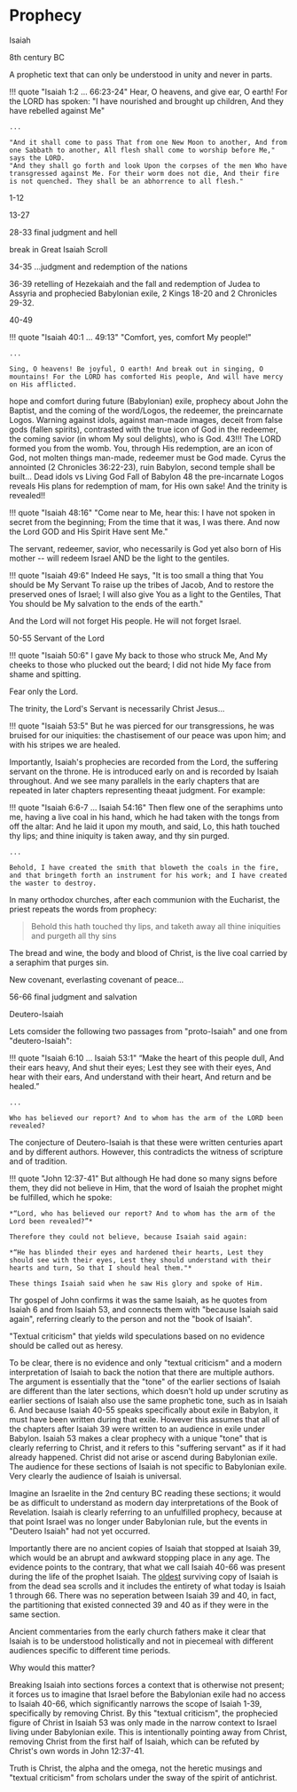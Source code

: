 # Prophecy


Isaiah

8th century BC

A prophetic text that can only be understood in unity and never in parts.

!!! quote "Isaiah 1:2 ... 66:23-24"
    Hear, O heavens, and give ear, O earth! For the LORD has spoken: "I have nourished and brought up children, And they have rebelled against Me"

    ...

    "And it shall come to pass That from one New Moon to another, And from one Sabbath to another, All flesh shall come to worship before Me," says the LORD.
    "And they shall go forth and look Upon the corpses of the men Who have transgressed against Me. For their worm does not die, And their fire is not quenched. They shall be an abhorrence to all flesh." 



1-12 

13-27 

28-33 final judgment and hell

break in Great Isaiah Scroll

34-35 ...judgment and redemption of the nations

36-39 retelling of Hezekaiah and the fall and redemption of Judea to Assyria and prophecied Babylonian exile, 2 Kings 18-20 and 2 Chronicles 29-32.

40-49 

!!! quote "Isaiah 40:1 ... 49:13"
    "Comfort, yes, comfort My people!"

    ...

    Sing, O heavens! Be joyful, O earth! And break out in singing, O mountains! For the LORD has comforted His people, And will have mercy on His afflicted.

hope and comfort during future (Babylonian) exile, prophecy about John the Baptist, and the coming of the word/Logos, the redeemer, the preincarnate Logos.
Warning against idols, against man-made images, deceit from false gods (fallen spirits), contrasted with the true icon of God in the redeemer, the coming savior (in whom My soul delights), who is God.
43!!!
The LORD formed you from the womb. You, through His redemption, are an icon of God, not molten things man-made, redeemer must be God made.
Cyrus the annointed (2 Chronicles 36:22-23), ruin Babylon, second temple shall be built...
Dead idols vs Living God
Fall of Babylon
48 the pre-incarnate Logos reveals His plans for redemption of mam, for His own sake!
And the trinity is revealed!!

!!! quote "Isaiah 48:16"
    "Come near to Me, hear this: I have not spoken in secret from the beginning; From the time that it was, I was there. And now the Lord GOD and His Spirit Have sent Me."


The servant, redeemer, savior, who necessarily is God yet also born of His mother -- will redeem Israel AND be the light to the gentiles.

!!! quote "Isaiah 49:6"
    Indeed He says, "It is too small a thing that You should be My Servant To raise up the tribes of Jacob, And to restore the preserved ones of Israel; I will also give You as a light to the Gentiles, That You should be My salvation to the ends of the earth."
    

And the Lord will not forget His people. He will not forget Israel.



50-55 
Servant of the Lord

!!! quote "Isaiah 50:6"
    I gave My back to those who struck Me, And My cheeks to those who plucked out the beard; I did not hide My face from shame and spitting.


Fear only the Lord.

The trinity, the Lord's Servant is necessarily Christ Jesus...

!!! quote "Isaiah 53:5"
    But he was pierced for our transgressions, he was bruised for our iniquities: the chastisement of our peace was upon him; and with his stripes we are healed.

Importantly, Isaiah's prophecies are recorded from the Lord, the suffering servant on the throne.
He is introduced early on and is recorded by Isaiah throughout.
And we see many parallels in the early chapters that are repeated in later chapters representing theaat judgment. For example:

!!! quote "Isaiah 6:6-7 ... Isaiah 54:16"
    Then flew one of the seraphims unto me, having a live coal in his hand, which he had taken with the tongs from off the altar: And he laid it upon my mouth, and said, Lo, this hath touched thy lips; and thine iniquity is taken away, and thy sin purged.

    ...
    
    Behold, I have created the smith that bloweth the coals in the fire, and that bringeth forth an instrument for his work; and I have created the waster to destroy.

In many orthodox churches, after each communion with the Eucharist, the priest repeats the words from prophecy:

> Behold this hath touched thy lips, and taketh away all thine iniquities and purgeth all thy sins

The bread and wine, the body and blood of Christ, is the live coal carried by a seraphim that purges sin.

New covenant, everlasting covenant of peace...








56-66 final judgment and salvation











Deutero-Isaiah

Lets comsider the following two passages from "proto-Isaiah" and one from "deutero-Isaiah":

!!! quote "Isaiah 6:10 ... Isaiah 53:1"
    “Make the heart of this people dull, And their ears heavy, And shut their eyes; Lest they see with their eyes, And hear with their ears, And understand with their heart, And return and be healed.”

    ... 
    
    Who has believed our report? And to whom has the arm of the LORD been revealed?

The conjecture of Deutero-Isaiah is that these were written centuries apart and by different authors.
However, this contradicts the witness of scripture and of tradition.


!!! quote "John 12:37-41"
    But although He had done so many signs before them, they did not believe in Him, that the word of Isaiah the prophet might be fulfilled, which he spoke:
    
    *“Lord, who has believed our report? And to whom has the arm of the Lord been revealed?”*
    
    Therefore they could not believe, because Isaiah said again:
    
    *“He has blinded their eyes and hardened their hearts, Lest they should see with their eyes, Lest they should understand with their hearts and turn, So that I should heal them."*
    
    These things Isaiah said when he saw His glory and spoke of Him.


Thr gospel of John confirms it was the same Isaiah, as he quotes from Isaiah 6 and from Isaiah 53, and connects them with "because Isaiah said again", referring clearly to the person and not the "book of Isaiah".

"Textual criticism" that yields wild speculations based on no evidence should be called out as heresy.

To be clear, there is no evidence and only "textual criticism" and a modern interpretation of Isaiah to back the notion that there are multiple authors.
The argument is essentially that the "tone" of the earlier sections of Isaiah are different than the later sections, which doesn't hold up under scrutiny as earlier sections of Isaiah also use the same prophetic tone, such as in Isaiah 6.
And because Isaiah 40-55 speaks specifically about exile in Babylon, it must have been written during that exile. 
However this assumes that all of the chapters after Isaiah 39 were written to an audience in exile under Babylon. 
Isaiah 53 makes a clear prophecy with a unique "tone" that is clearly referring to Christ, and it refers to this "suffering servant" as if it had already happened. Christ did not arise or ascend during Babylonian exile. 
The audience for these sections of Isaiah is not specific to Babylonian exile.
Very clearly the audience of Isaiah is universal.

Imagine an Israelite in the 2nd century BC reading these sections; it would be as difficult to understand as modern day interpretations of the Book of Revelation. 
Isaiah is clearly referring to an unfulfilled prophecy, because at that point Israel was no longer under Babylonian rule, but the events in "Deutero Isaiah" had not yet occurred.

Importantly there are no ancient copies of Isaiah that stopped at Isaiah 39, which would be an abrupt and awkward stopping place in any age.
The evidence points to the contrary, that what we call Isaiah 40-66 was present during the life of the prophet Isaiah.
The [oldest](https://en.m.wikipedia.org/wiki/Isaiah_Scroll) surviving copy of Isaiah is from the dead sea scrolls and it includes the entirety of what today is Isaiah 1 through 66.
There was no seperation between Isaiah 39 and 40, in fact, the partitioning that existed connected 39 and 40 as if they were in the same section. 

Ancient commentaries from the early church fathers make it clear that Isaiah is to be understood holistically and not in piecemeal with different audiences specific to different time periods.

Why would this matter?

Breaking Isaiah into sections forces a context that is otherwise not present; it forces us to imagine that Israel before the Babylonian exile had no access to Isaiah 40-66, which significantly narrows the scope of Isaiah 1-39, specifically by removing Christ.
By this "textual criticism", the prophecied figure of Christ in Isaiah 53 was only made in the narrow context to Israel living under Babylonian exile.
This is intentionally pointing away from Christ, removing Christ from the first half of Isaiah, which can be refuted by Christ's own words in John 12:37-41.

Truth is Christ, the alpha and the omega, not the heretic musings and "textual criticism" from scholars under the sway of the spirit of antichrist.






















